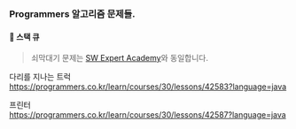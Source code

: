 ### Programmers 알고리즘 문제들.

#### &#128205; 스택 큐
> 쇠막대기 문제는 [SW Expert Academy](https://github.com/soomin0328/Algorithm/blob/master/Algorithm/src/SW_Expert_Academy/%EC%87%A0%EB%A7%89%EB%8C%80%EA%B8%B0%EC%9E%90%EB%A5%B4%EA%B8%B0_5432.java)와 동일합니다.

다리를 지나는 트럭  
https://programmers.co.kr/learn/courses/30/lessons/42583?language=java

프린터  
https://programmers.co.kr/learn/courses/30/lessons/42587?language=java